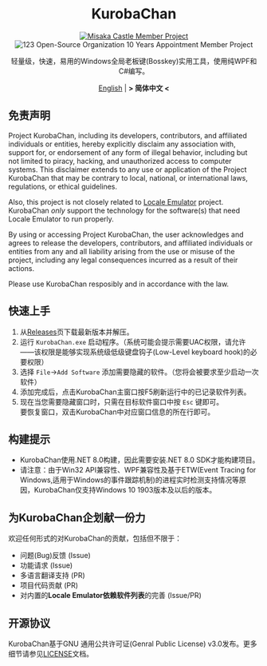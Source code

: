 <div align="center">

# KurobaChan

[![Misaka Castle Member Project](https://img.shields.io/badge/Misaka%20Castle-Memeber%20Project-fuchsia)](https://misakacastle.moe) ![123 Open-Source Organization 10 Years Appointment Member Project](https://img.shields.io/badge/Team123it%2010%20Years%20Appointment-Member%20Project-brightgreen)

轻量级，快速，易用的Windows全局老板键(Bosskey)实用工具，使用纯WPF和C#编写。

[English](README.md) | **&gt; 简体中文 &lt;**
</div>

## 免责声明
Project KurobaChan, including its developers, contributors, and affiliated individuals or entities, hereby explicitly disclaim any association with, support for, or endorsement of any form of illegal behavior, including but not limited to piracy, hacking, and unauthorized access to computer systems. This disclaimer extends to any use or application of the Project KurobaChan that may be contrary to local, national, or international laws, regulations, or ethical guidelines.

Also, this project is not closely related to [Locale Emulator](https://github.com/xupefei/Locale-Emulator) project. KurobaChan *only* support the technology for the software(s) that need Locale Emulator to run properly.

By using or accessing Project KurobaChan, the user acknowledges and agrees to release the developers, contributors, and affiliated individuals or entities from any and all liability arising from the use or misuse of the project, including any legal consequences incurred as a result of their actions.

Please use KurobaChan resposibly and in accordance with the law.

## 快速上手
1. 从[Releases](https://github.com/Misaka12456/KurobaChan/releases)页下载最新版本并解压。
2. 运行 ``KurobaChan.exe`` 启动程序。（系统可能会提示需要UAC权限，请允许——该权限是能够实现系统级低级键盘钩子(Low-Level keyboard hook)的必要权限）
3. 选择 `File`->`Add Software` 添加需要隐藏的软件。（您将会被要求至少启动一次软件）
4. 添加完成后，点击KurobaChan主窗口按F5刷新运行中的已记录软件列表。
5. 现在当您需要隐藏窗口时，只需在目标软件窗口中按 `Esc` 键即可。  
   要恢复窗口，双击KurobaChan中对应窗口信息的所在行即可。

## 构建提示
- KurobaChan使用.NET 8.0构建，因此需要安装.NET 8.0 SDK才能构建项目。
- 请注意：由于Win32 API兼容性、WPF兼容性及基于ETW(Event Tracing for Windows,适用于Windows的事件跟踪机制)的进程实时检测支持情况等原因，KurobaChan仅支持Windows 10 1903版本及以后的版本。

## 为KurobaChan企划献一份力
欢迎任何形式的对KurobaChan的贡献，包括但不限于：
- 问题(Bug)反馈 (Issue)
- 功能请求 (Issue)
- 多语言翻译支持 (PR)
- 项目代码贡献 (PR)
- 对内置的**Locale Emulator依赖软件列表**的完善 (Issue/PR)

## 开源协议
KurobaChan基于GNU 通用公共许可证(Genral Public License) v3.0发布。更多细节请参见[LICENSE](LICENSE)文档。